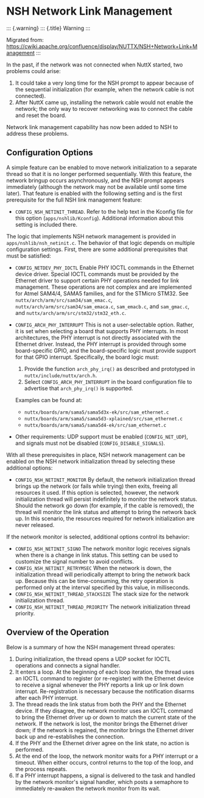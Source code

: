 NSH Network Link Management
===========================

::: {.warning}
::: {.title}
Warning
:::

Migrated from:
<https://cwiki.apache.org/confluence/display/NUTTX/NSH+Network+Link+Management>
:::

In the past, if the network was not connected when NuttX started, two
problems could arise:

1.  It could take a very long time for the NSH prompt to appear because
    of the sequential initialization (for example, when the network
    cable is not connected).
2.  After NuttX came up, installing the network cable would not enable
    the network; the only way to recover networking was to connect the
    cable and reset the board.

Network link management capability has now been added to NSH to address
these problems.

Configuration Options
---------------------

A simple feature can be enabled to move network initialization to a
separate thread so that it is no longer performed sequentially. With
this feature, the network bringup occurs asynchronously, and the NSH
prompt appears immediately (although the network may not be available
until some time later). That feature is enabled with the following
setting and is the first prerequisite for the full NSH link management
feature:

-   `CONFIG_NSH_NETINIT_THREAD`. Refer to the help text in the Kconfig
    file for this option (`apps/nshlib/Kconfig`). Additional information
    about this setting is included there.

The logic that implements NSH network management is provided in
`apps/nshlib/nsh_netinit.c`. The behavior of that logic depends on
multiple configuration settings. First, there are some additional
prerequisites that must be satisfied:

-   `CONFIG_NETDEV_PHY_IOCTL` Enable PHY IOCTL commands in the Ethernet
    device driver. Special IOCTL commands must be provided by the
    Ethernet driver to support certain PHY operations needed for link
    management. These operations are not complex and are implemented for
    Atmel SAM4/4, SAMA5 families, and for the STMicro STM32. See
    `nuttx/arch/arm/src/sam34/sam_emac.c`,
    `nuttx/arch/arm/src/sam34/sam_emaca.c`, `sam_emacb.c`, and
    `sam_gmac.c`, and `nuttx/arch/arm/src/stm32/stm32_eth.c`.

-   `CONFIG_ARCH_PHY_INTERRUPT` This is not a user-selectable option.
    Rather, it is set when selecting a board that supports PHY
    interrupts. In most architectures, the PHY interrupt is not directly
    associated with the Ethernet driver. Instead, the PHY interrupt is
    provided through some board-specific GPIO, and the board-specific
    logic must provide support for that GPIO interrupt. Specifically,
    the board logic must:

    1.  Provide the function `arch_phy_irq()` as described and
        prototyped in `nuttx/include/nuttx/arch.h`.
    2.  Select `CONFIG_ARCH_PHY_INTERRUPT` in the board configuration
        file to advertise that `arch_phy_irq()` is supported.

    Examples can be found at:

    -   `nuttx/boards/arm/sama5/sama5d3x-ek/src/sam_ethernet.c`
    -   `nuttx/boards/arm/sama5/sama5d3-xplained/src/sam_ethernet.c`
    -   `nuttx/boards/arm/sama5/sama5d4-ek/src/sam_ethernet.c`

-   Other requirements: UDP support must be enabled (`CONFIG_NET_UDP`),
    and signals must not be disabled (`CONFIG_DISABLE_SIGNALS`).

With all these prerequisites in place, NSH network management can be
enabled on the NSH network initialization thread by selecting these
additional options:

-   `CONFIG_NSH_NETINIT_MONITOR` By default, the network initialization
    thread brings up the network (or fails while trying) then exits,
    freeing all resources it used. If this option is selected, however,
    the network initialization thread will persist indefinitely to
    monitor the network status. Should the network go down (for example,
    if the cable is removed), the thread will monitor the link status
    and attempt to bring the network back up. In this scenario, the
    resources required for network initialization are never released.

If the network monitor is selected, additional options control its
behavior:

-   `CONFIG_NSH_NETINIT_SIGNO` The network monitor logic receives
    signals when there is a change in link status. This setting can be
    used to customize the signal number to avoid conflicts.
-   `CONFIG_NSH_NETINIT_RETRYMSEC` When the network is down, the
    initialization thread will periodically attempt to bring the network
    back up. Because this can be time-consuming, the retry operation is
    performed only at the interval specified by this value, in
    milliseconds.
-   `CONFIG_NSH_NETINIT_THREAD_STACKSIZE` The stack size for the network
    initialization thread.
-   `CONFIG_NSH_NETINIT_THREAD_PRIORITY` The network initialization
    thread priority.

Overview of the Operation
-------------------------

Below is a summary of how the NSH management thread operates:

1.  During initialization, the thread opens a UDP socket for IOCTL
    operations and connects a signal handler.
2.  It enters a loop. At the beginning of each loop iteration, the
    thread uses an IOCTL command to register (or re-register) with the
    Ethernet device to receive a signal whenever the PHY reports a link
    up or link down interrupt. Re-registration is necessary because the
    notification disarms after each PHY interrupt.
3.  The thread reads the link status from both the PHY and the Ethernet
    device. If they disagree, the network monitor uses an IOCTL command
    to bring the Ethernet driver up or down to match the current state
    of the network. If the network is lost, the monitor brings the
    Ethernet driver down; if the network is regained, the monitor brings
    the Ethernet driver back up and re-establishes the connection.
4.  If the PHY and the Ethernet driver agree on the link state, no
    action is performed.
5.  At the end of the loop, the network monitor waits for a PHY
    interrupt or a timeout. When either occurs, control returns to the
    top of the loop, and the process repeats.
6.  If a PHY interrupt happens, a signal is delivered to the task and
    handled by the network monitor's signal handler, which posts a
    semaphore to immediately re-awaken the network monitor from its
    wait.
